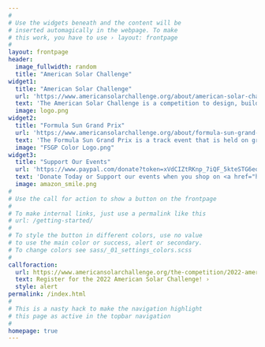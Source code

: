 ```yaml
---
#
# Use the widgets beneath and the content will be
# inserted automagically in the webpage. To make
# this work, you have to use › layout: frontpage
#
layout: frontpage
header:
  image_fullwidth: random
  title: "American Solar Challenge"
widget1:
  title: "American Solar Challenge"
  url: 'https://www.americansolarchallenge.org/about/american-solar-challenge/'
  text: 'The American Solar Challenge is a competition to design, build, and drive solar-powered cars in a cross-country time/distance rally event. Teams compete over a 1,500-2,000 mile course between multiple cities across the country. The event has had over two decades of organized events in North America.'
  image: logo.png
widget2:
  title: "Formula Sun Grand Prix"
  url: 'https://www.americansolarchallenge.org/about/formula-sun-grand-prix/'
  text: 'The Formula Sun Grand Prix is a track event that is held on grand prix or road style closed courses. This unique style of competition truly test the limits of solar cars in handling curves, braking, and acceleration. Strategy applied during these three day events is different than what is applied on the cross-country event.'
  image: "FSGP Color Logo.png"
widget3:
  title: "Support Our Events"
  url: 'https://www.paypal.com/donate?token=xVdCIZtRKnp_7iQF_5kteSTG6eqoNyW57mhHZMOWSvTc-jDskHuKvODuim7PuDrrMO3AKUkAXMwLDO9w'
  text: 'Donate Today or Support our events when you shop on <a href="https://smile.amazon.com/ch/27-1324770">Amazon Smile</a>'
  image: amazon_smile.png
#
# Use the call for action to show a button on the frontpage
#
# To make internal links, just use a permalink like this
# url: /getting-started/
#
# To style the button in different colors, use no value
# to use the main color or success, alert or secondary.
# To change colors see sass/_01_settings_colors.scss
#
callforaction:
  url: https://www.americansolarchallenge.org/the-competition/2022-american-solar-challenge/
  text: Register for the 2022 American Solar Challenge! ›
  style: alert
permalink: /index.html
#
# This is a nasty hack to make the navigation highlight
# this page as active in the topbar navigation
#
homepage: true
---
```

